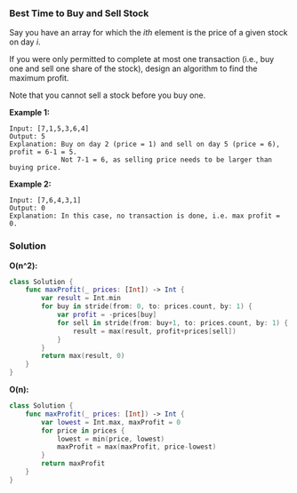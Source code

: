 
### Best Time to Buy and Sell Stock

Say you have an array for which the *ith* element is the price of a given stock on day *i*.

If you were only permitted to complete at most one transaction (i.e., buy one and sell one share of the stock), design an algorithm to find the maximum profit.

Note that you cannot sell a stock before you buy one.

__Example 1:__
```
Input: [7,1,5,3,6,4]
Output: 5
Explanation: Buy on day 2 (price = 1) and sell on day 5 (price = 6), profit = 6-1 = 5.
             Not 7-1 = 6, as selling price needs to be larger than buying price.
```
__Example 2:__
```
Input: [7,6,4,3,1]
Output: 0
Explanation: In this case, no transaction is done, i.e. max profit = 0.
```

### Solution
__O(n^2):__
```Swift
class Solution {
    func maxProfit(_ prices: [Int]) -> Int {
        var result = Int.min
        for buy in stride(from: 0, to: prices.count, by: 1) {
            var profit = -prices[buy]
            for sell in stride(from: buy+1, to: prices.count, by: 1) {
                result = max(result, profit+prices[sell])
            }
        }
        return max(result, 0)
    }
}
```
__O(n):__
```Swift
class Solution {
    func maxProfit(_ prices: [Int]) -> Int {
        var lowest = Int.max, maxProfit = 0
        for price in prices {
            lowest = min(price, lowest)
            maxProfit = max(maxProfit, price-lowest)
        }
        return maxProfit
    }
}
```